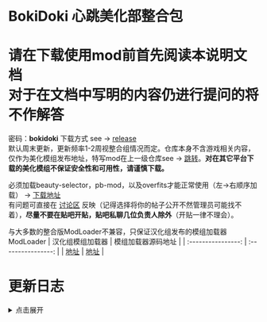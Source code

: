 # BokiDoki 心跳美化部整合包

# 请在下载使用mod前首先阅读本说明文档<br>对于在文档中写明的内容仍进行提问的将不作解答

</div>

密码：**bokidoki**
下载方式 see -> [release](https://github.com/BokiDoki-Beautification-Department/BokiDoki/releases/latest) <br>
默认周末更新，更新频率1-2周视整合组情况而定。仓库本身不含游戏相关内容，仅作为美化模组发布地址，特写mod在上一级仓库see -> [跳转](https://github.com/orgs/BokiDoki-Beautification-Department/repositories)。**对在其它平台下载的美化模组不保证安全性和可用性，请谨慎下载。**

必须加载beauty-selector，pb-mod，以及overfits才能正常使用（左→右顺序加载） -> [下载地址](https://github.com/BokiDoki-Beautification-Department/Meow) <br>
有问题可直接在 [讨论区](https://github.com/orgs/BokiDoki-Beautification-Department/discussions) 反映（记得选择将你的帖子公开不然管理员可能找不着），**尽量不要在贴吧开贴，贴吧私聊几位负责人除外**（开贴一律不理会）。

与大多数的整合版ModLoader不兼容，只保证汉化组发布的模组加载器ModLoader
|     汉化组模组加载器     | 模组加载器源码地址 |
| :----------------: | :----------------: |
| [地址][github-dol] | [地址][modloader]  |

[github-dol]: https://github.com/Eltirosto/Degrees-of-Lewdity-Chinese-Localization/
[modloader]: https://github.com/Lyoko-Jeremie/sugarcube-2-ModLoader/

# 更新日志
<details>
<summary>点击展开</summary>
> 2023.12.3 - v1.2.0 <br>
> 2023.11.15 - v1.1.0 - 修复v1.0.0的bug，补充icon，添加对mod导入顺序的错误处理<br>
> 2023.11.14 - v1.0.0
</details>
